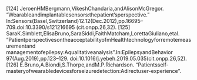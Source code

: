 [124] JeroenHMBergmann,VikeshChandaria,andAlisonMcGregor.
“Wearableandimplantablesensors:thepatient’sperspective.”
In:Sensors(Basel,Switzerland)12.12(Dec.2012),pp.16695–709.doi:10.3390/s121216695
(cit.onpp.26,32).
[125] SaraK.Simblett,ElisaBruno,SaraSiddi,FaithMatcham,LorettaGiuliano,etal.
“PatientperspectivesontheacceptabilityofmHealthtechnologyforremotemeasurementand
managementofepilepsy:Aqualitativeanalysis”.In:EpilepsyandBehavior 97(Aug.2019),pp.123–129.
doi:10.1016/j.yebeh.2019.05.035(cit.onpp.26,52).
[126] E.Bruno,A.Biondi,S.Thorpe,andM.P.Richardson.
“Patientsself-masteryofwearabledevicesforseizuredetection:Adirectuser-experience”.